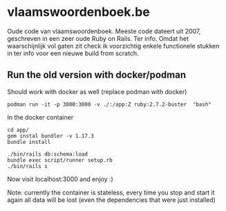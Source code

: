 # vlaamswoordenboek.be

Oude code van vlaamswoordenboek. Meeste code dateert uit 2007, geschreven in een zeer oude Ruby on Rails. Ter info. Omdat het waarschijnlijk vol gaten zit check ik voorzichtig enkele functionele stukken in ter info voor een nieuwe build from scratch.

## Run the old version with docker/podman

Should work with docker as well (replace podman with docker)

`podman run -it -p 3000:3000 -v ./:/app:Z ruby:2.7.2-buster  "bash"`

In the docker container

~~~
cd app/
gem instal bundler -v 1.17.3
bundle install

./bin/rails db:schema:load
bundle exec script/runner setup.rb
./bin/rails s
~~~

Now visit localhost:3000 and enjoy :)

Note: currently the container is stateless, every time you stop and start it again all data will
be lost (even the dependencies that were just installed)

